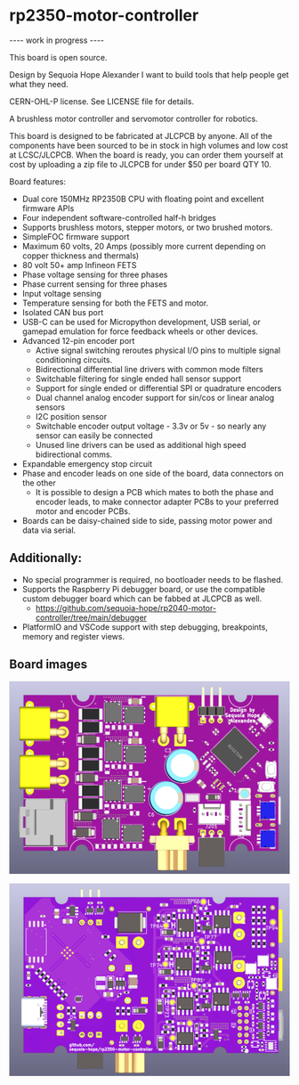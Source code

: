 # rp2350-motor-controller

---- work in progress ----

This board is open source.

Design by Sequoia Hope Alexander
I want to build tools that help people get what they need.

CERN-OHL-P license. See LICENSE file for details.

A brushless motor controller and servomotor controller for robotics.

This board is designed to be fabricated at JLCPCB by anyone. All of the
components have been sourced to be in stock in high volumes and low cost
at LCSC/JLCPCB. When the board is ready, you can order them yourself at cost
by uploading a zip file to JLCPCB for under $50 per board QTY 10.

Board features:
 - Dual core 150MHz RP2350B CPU with floating point and excellent firmware APIs
 - Four independent software-controlled half-h bridges
 - Supports brushless motors, stepper motors, or two brushed motors.
 - SimpleFOC firmware support
 - Maximum 60 volts, 20 Amps (possibly more current depending on copper thickness and thermals)
 - 80 volt 50+ amp Infineon FETS
 - Phase voltage sensing for three phases
 - Phase current sensing for three phases
 - Input voltage sensing
 - Temperature sensing for both the FETS and motor.
 - Isolated CAN bus port
 - USB-C can be used for Micropython development, USB serial, or gamepad emulation for force feedback wheels or other devices.
 - Advanced 12-pin encoder port
    - Active signal switching reroutes physical I/O pins to multiple signal conditioning circuits.
    - Bidirectional differential line drivers with common mode filters
    - Switchable filtering for single ended hall sensor support
    - Support for single ended or differential SPI or quadrature encoders
    - Dual channel analog encoder support for sin/cos or linear analog sensors
    - I2C position sensor
    - Switchable encoder output voltage - 3.3v or 5v - so nearly any sensor can easily be connected
    - Unused line drivers can be used as additional high speed bidirectional comms.
 - Expandable emergency stop circuit
 - Phase and encoder leads on one side of the board, data connectors on the other
    - It is possible to design a PCB which mates to both the phase and encoder leads, to make connector adapter PCBs to your preferred motor and encoder PCBs.
 - Boards can be daisy-chained side to side, passing motor power and data via serial.
 
Additionally:
 ---
 - No special programmer is required, no bootloader needs to be flashed.
 - Supports the Raspberry Pi debugger board, or use the compatible custom debugger board which can be fabbed at JLCPCB as well.
    - https://github.com/sequoia-hope/rp2040-motor-controller/tree/main/debugger
 - PlatformIO and VSCode support with step debugging, breakpoints, memory and register views.
 
Board images
--
![A screenshot of the top of the in-progress PCB.](docs/top.png)

![A screenshot of the bottom of the in-progress PCB.](docs/bottom.png)
